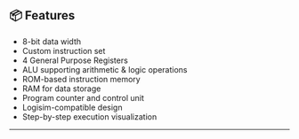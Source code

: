## 📦 Features

- 8-bit data width  
- Custom instruction set  
- 4 General Purpose Registers  
- ALU supporting arithmetic & logic operations  
- ROM-based instruction memory  
- RAM for data storage  
- Program counter and control unit  
- Logisim-compatible design  
- Step-by-step execution visualization  

---
